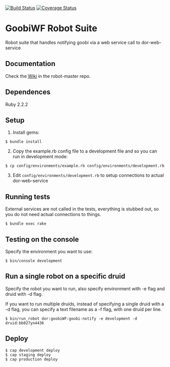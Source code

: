 [![Build Status](https://travis-ci.org/sul-dlss/goobi-robot.svg?branch=master)](https://travis-ci.org/sul-dlss/goobi-robot)
[![Coverage Status](https://coveralls.io/repos/github/sul-dlss/goobi-robot/badge.svg?branch=master)](https://coveralls.io/github/sul-dlss/goobi-robot?branch=master)

# GoobiWF Robot Suite

Robot suite that handles notifying goobi via a web service call to dor-web-service


## Documentation

Check the [Wiki](https://github.com/sul-dlss/robot-master/wiki) in the robot-master repo.

## Dependences

Ruby 2.2.2

## Setup

1. Install gems:

```console
$ bundle install
```

2. Copy the example.rb config file to a development file and so you can run in development mode:

```console
$ cp config/environments/example.rb config/environments/development.rb
```

3. Edit `config/environments/development.rb` to setup connections to actual dor-web-service

## Running tests

External services are not called in the tests, everything is stubbed out, so you do not need actual connections to things.

```console
$ bundle exec rake
```

## Testing on the console

Specify the environment you want to use:

```console
$ bin/console development  
```

## Run a single robot on a specific druid

Specify the robot you want to run, also specify environment with -e flag and druid with -d flag.

If you want to run multiple druids, instead of specifying a single druid with a -d flag, you can specify a text filename as a -f flag, with one druid per line.

```console
$ bin/run_robot dor:goobiWF:goobi-notify -e development -d druid:bb027yn4436
```

## Deploy

```console
$ cap development deploy
$ cap staging deploy
$ cap production deploy
```
